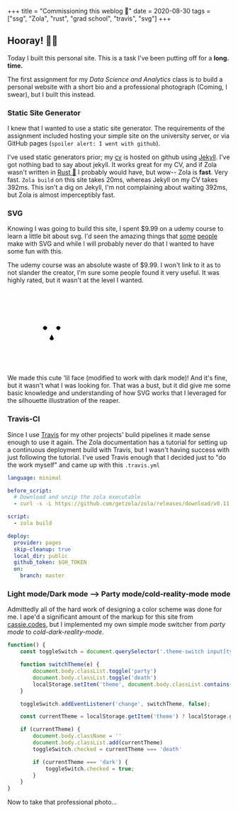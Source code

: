 +++
title = "Commissioning this weblog 🍾"
date = 2020-08-30
tags = ["ssg", "Zola", "rust", "grad school", "travis", "svg"]
+++

## Hooray! 🙌🏻

Today I built this personal site. This is a task I've been putting off for a **long. time.**

The first assignment for my _Data Science and Analytics_ class is to build a personal website with a short bio and a professional photograph (Coming, I swear), but I built this instead.

### Static Site Generator

I knew that I wanted to use a static site generator. The requirements of the assignment included hosting your simple site on the university server, or via GitHub pages (`spoiler alert: I went with github`).

I've used static generators prior; my [cv](https://lamamlex.github.io/cv) is hosted on github using [Jekyll](https://jekyllrb.com). I've got nothing bad to say about jekyll. It works great for my CV, and if Zola wasn't written in [Rust 🦀](https://www.rust-lang.org) I probably would have, but wow-- Zola is **fast**. Very fast. `Zola build` on this site takes 20ms, whereas Jekyll on my CV takes 392ms. This isn't a dig on Jekyll, I'm not complaining about waiting 392ms, but Zola is almost imperceptibly fast.

### SVG

Knowing I was going to build this site, I spent $9.99 on a udemy course to learn a little bit about svg. I'd seen the amazing things that [some](Cassie.codes) [people](https://joshwcomeau.com) make with SVG and while I will probably never do that I wanted to have some fun with this. 

The udemy course was an absolute waste of $9.99. I won't link to it as to not slander the creator, I'm sure some people found it very useful. It was highly rated, but it wasn't at the level I wanted.

<svg height="175" style="stroke: var(--color-dark); fill:none; stroke-width:2;">
            <circle
                cx="100"
                cy="100"
                r="50"
            />
            <ellipse
                rx="7"
                ry="12"
                cx="85"
                cy="80"
            />
            <ellipse
                rx="7"
                ry="12"
                cx="115"
                cy="80"
            />
            <path
                d="M80,85 A10,30 0 0,1 90,85 A10,38 0 0,1 80,85"
                style="fill:black;"
            />
            <path
                d="M110,85 A10,30 0 0,1 120,85 A10,38 0 0,1 110,85"
                style="fill:black;"
            />
            <path 
                d="M100,100 L95,110 A7,10 0 0,0 105,110 L100,100"
                style="fill:black;"
            />
            <path
                d="M085,122 A20,20 0 0,0 115,122"
            />
            <path
                d="M92,127 A10,10 0 0,1 107,128"
                style="fill:var(--color-rose);"
            />
            <path
                d="M55,75 A20,40 0 0,1 95,50 M105,50 A20,40 0 0,1 145,75"
            />
        </svg>

We made this cute 'lil face (modified to work with dark mode)! And it's fine, but it wasn't what I was looking for. That was a bust, but it did give me some basic knowledge and understanding of how SVG works that I leveraged for the silhouette illustration of the reaper.

### Travis-CI

Since I use [Travis](https://www.travis-ci.com) for my other projects' build pipelines it made sense enough to use it again. The Zola documentation has a tutorial for setting up a continuous deployment build with Travis, but I wasn't having success with just following the tutorial. I've used Travis enough that I decided just to "do the work myself" and came up with this `.travis.yml`

```yaml
language: minimal

before_script:
  # Download and unzip the zola executable
  - curl -s -L https://github.com/getzola/zola/releases/download/v0.11.0/zola-v0.11.0-x86_64-unknown-linux-gnu.tar.gz | sudo tar xvzf - -C /usr/local/bin

script:
  - zola build

deploy:
  provider: pages
  skip-cleanup: true
  local_dir: public
  github_token: $GH_TOKEN
  on:
    branch: master
```



### Light mode/Dark mode --> Party mode/cold-reality-mode mode

Admittedly all of the hard work of designing a color scheme was done for me. I ape'd a significant amount of the markup for this site from [cassie.codes](https://cassie.codes), but I implemented my own simple mode switcher from *party mode* to *cold-dark-reality-mode*.

```javascript
function() {
    const toggleSwitch = document.querySelector('.theme-switch input[type="checkbox"]');

    function switchTheme(e) {
        document.body.classList.toggle('party')
        document.body.classList.toggle('death')
        localStorage.setItem('theme', document.body.classList.contains('party') ? 'party' : 'death'); //add this
    }

    toggleSwitch.addEventListener('change', switchTheme, false);

    const currentTheme = localStorage.getItem('theme') ? localStorage.getItem('theme') : null;

    if (currentTheme) {
        document.body.className = ''
        document.body.classList.add(currentTheme)
        toggleSwitch.checked = currentTheme === 'death'

        if (currentTheme === 'dark') {
            toggleSwitch.checked = true;
        }
    }
}
```



Now to take that professional photo...
